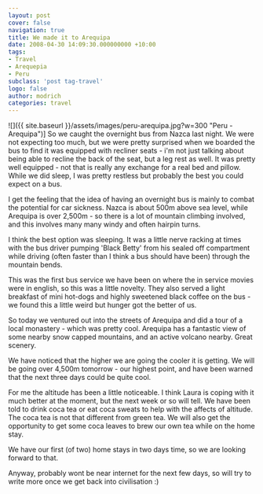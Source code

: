 ```yaml
---
layout: post
cover: false
navigation: true
title: We made it to Arequipa
date: 2008-04-30 14:09:30.000000000 +10:00
tags: 
- Travel
- Arequepia
- Peru
subclass: 'post tag-travel'
logo: false
author: modrich
categories: travel
---
```

![]({{ site.baseurl }}/assets/images/peru-arequipa.jpg?w=300 "Peru - Arequipa")]
So we caught the overnight bus from Nazca last night. We were not expecting too much, but we were pretty surprised when we boarded the bus to find it was equipped with recliner seats - i'm not just talking about being able to recline the back of the seat, but a leg rest as well. It was pretty well equipped - not that is really any exchange for a real bed and pillow. While we did sleep, I was pretty restless but probably the best you could expect on a bus.

I get the feeling that the idea of having an overnight bus is mainly to combat the potential for car sickness. Nazca is about 500m above sea level, while Arequipa is over 2,500m - so there is a lot of mountain climbing involved, and this involves many many windy and often hairpin turns.

I think the best option was sleeping. It was a little nerve racking at times with the bus driver pumping 'Black Betty' from his sealed off compartment while driving (often faster than I think a bus should have been) through the mountain bends.

This was the first bus service we have been on where the in service movies were in english, so this was a little novelty. They also served a light breakfast of mini hot-dogs and highly sweetened black coffee on the bus - we found this a little weird but hunger got the better of us.

So today we ventured out into the streets of Arequipa and did a tour of a local monastery - which was pretty cool. Arequipa has a fantastic view of some nearby snow capped mountains, and an active volcano nearby. Great scenery.

We have noticed that the higher we are going the cooler it is getting. We will be going over 4,500m tomorrow - our highest point, and have been warned that the next three days could be quite cool.

For me the altitude has been a little noticeable. I think Laura is coping with it much better at the moment, but the next week or so will tell. We have been told to drink coca tea or eat coca sweats to help with the affects of altitude. The coca tea is not that different from green tea. We will also get the opportunity to get some coca leaves to brew our own tea while on the home stay.

We have our first (of two) home stays in two days time, so we are looking forward to that.

Anyway, probably wont be near internet for the next few days, so will try to write more once we get back into civilisation :)

